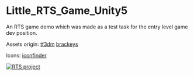 # Little_RTS_Game_Unity5
An RTS game demo which was made as a test task for the entry level game dev position.

Assets origin:
[tf3dm](https://tf3dm.com)
[brackeys](https://brackeys.com)

Icons:
[iconfinder](https://iconfinder.com)

[![RTS project](https://img.youtube.com/vi/Vlq5hsqTvvA/0.jpg)](https://www.youtube.com/watch?v=Vlq5hsqTvvA)
